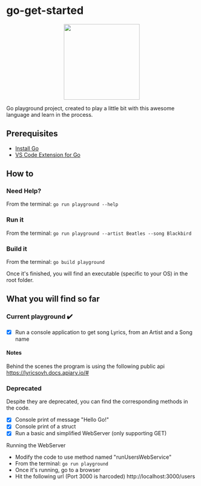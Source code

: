 # go-get-started
<p align="center">
  <img height="200" src="https://pilsniak.com/wp-content/uploads/2017/04/golang.jpg">
</p>
Go playground project, created to play a little bit with this awesome language and learn in the process.

## Prerequisites
- [Install Go](https://golang.org/)
- [VS Code Extension for Go](https://github.com/microsoft/vscode-go)

## How to

### Need Help?
From the terminal: `go run playground --help`

### Run it
From the terminal: `go run playground --artist Beatles --song Blackbird`

### Build it
From the terminal: `go build playground`

Once it's finished, you will find an executable (specific to your OS) in the root folder.

## What you will find so far

### Current playground :heavy_check_mark:
- [x] Run a console application to get song Lyrics, from an Artist and a Song name

#### Notes
Behind the scenes the program is using the following public api https://lyricsovh.docs.apiary.io/#

### Deprecated
Despite they are deprecated, you can find the corresponding methods in the code.
- [x] Console print of message "Hello Go!"
- [x] Console print of a struct
- [x] Run a basic and simplified WebServer (only supporting GET)

Running the WebServer
- Modify the code to use method named "runUsersWebService"
- From the terminal: `go run playground`
- Once it's running, go to a browser
- Hit the following url (Port 3000 is harcoded) http://localhost:3000/users
